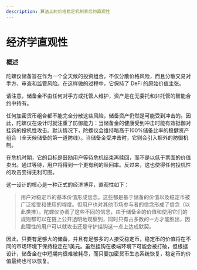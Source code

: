 ```yaml
---
description: 算法上的价格稳定机制背后的直观性
---
```


# 经济学直观性

### 概述

陀螺仪储备旨在作为一个全天候的投资组合，不仅分散价格风险，而且分散交易对手方、审查和监管风险。在这样做的过程中，它保持了 DeFi 的原始价值主张。

请注意，储备金不由任何对手方或托管人维护，资产是在无委托和非托管的智能合约中持有。

任何加密货币组合都不能完全分散这些风险，储备资产仍然是可能受到冲击的。因此，陀螺仪在设计时就注重了防御能力：当储备金的健康受到冲击时能有效抵御对挂钩的投机性攻击。默认情况下，陀螺仪会维持略高于100%储备比率的稳健资产组合（全天候储备的第一道防线）。当储备金受冲击时，它则会引入额外的防御机制。

在危机时期，它的目标是鼓励用户等待危机结束再赎回，而不是以低于票面的价值卖出。通过等待，用户将得到一个更有利的赎回率。反过来，这也使得任何投机性的攻击变得无利可图。

这一设计的核心是一种正式的经济博弈，直观性如下：

> 用户对稳定币的基本价值形成信念。这些都是基于储备的价值以及稳定币被广泛接受和使用的程度。但用户也对其他市场参与者的信念形成了信念（以此类推）。陀螺仪协调了这些不同的信念，由于储备金的价值和使用它们的规则都可以在链上公开透明地观察到，同时只有占多数的一方才能胜出，因此理性的用户可以就攻击还是守护挂钩这一点上达成默契。

因此，只要有足够大的储备，并且有足够多的人接受稳定币，稳定币的价值将在不同的市场环境下保持稳定在1美元。虽然挂钩在极端环境下可能会被打破，但根据设计，储备金在中短期内很难被耗尽，而只要加密货币生态系统恢复，稳定币的价值最终也可以恢复。
